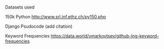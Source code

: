 Datasets used

150k Python
http://www.srl.inf.ethz.ch/py150.php

Django Psudocode (add citation)

Keyword Frequencies
https://data.world/vmarkovtsev/github-lng-keyword-frequencies
